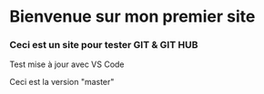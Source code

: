 # Bienvenue sur mon premier site

### Ceci est un site pour tester GIT & GIT HUB

Test mise à jour avec VS Code

Ceci est la version "master"

